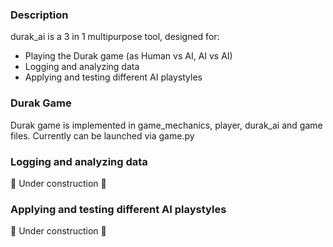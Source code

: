 ### Description

durak_ai is a 3 in 1 multipurpose tool, designed for:
- Playing the Durak game (as Human vs AI, AI vs AI)
- Logging and analyzing data
- Applying and testing different AI playstyles

### Durak Game

Durak game is implemented in game_mechanics, player, durak_ai and game files. 
Currently can be launched via game.py

### Logging and analyzing data

🚧 Under construction 🚧

### Applying and testing different AI playstyles

🚧 Under construction 🚧
